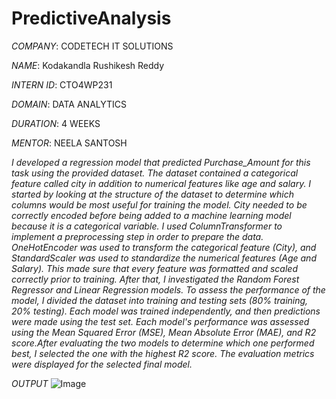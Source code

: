 # PredictiveAnalysis

*COMPANY*: CODETECH IT SOLUTIONS

*NAME*: Kodakandla Rushikesh Reddy

*INTERN ID*: CTO4WP231

*DOMAIN*: DATA ANALYTICS

*DURATION*: 4 WEEKS

*MENTOR*: NEELA SANTOSH

*I developed a regression model that predicted Purchase_Amount for this task using the provided dataset. The dataset contained a categorical feature called city in addition to numerical features like age and salary. I started by looking at the structure of the dataset to determine which columns would be most useful for training the model. City needed to be correctly encoded before being added to a machine learning model because it is a categorical variable.
I used ColumnTransformer to implement a preprocessing step in order to prepare the data. OneHotEncoder was used to transform the categorical feature (City), and StandardScaler was used to standardize the numerical features (Age and Salary). This made sure that every feature was formatted and scaled correctly prior to training.
After that, I investigated the Random Forest Regressor and Linear Regression models. To assess the performance of the model, I divided the dataset into training and testing sets (80% training, 20% testing). Each model was trained independently, and then predictions were made using the test set. Each model's performance was assessed using the Mean Squared Error (MSE), Mean Absolute Error (MAE), and R2 score.After evaluating the two models to determine which one performed best, I selected the one with the highest R2 score. The evaluation metrics were displayed for the selected final model.*

*OUTPUT*
![Image](https://github.com/user-attachments/assets/3b759477-20d9-421b-be8d-6bbafb159ec3)

